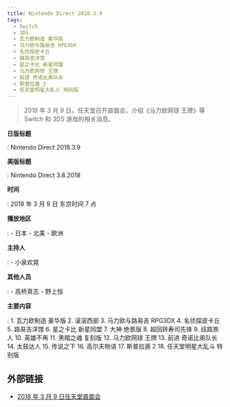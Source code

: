 ```yaml
---
title: Nintendo Direct 2018.3.9
tags:
  - Switch
  - 3DS
  - 瓦力欧制造 豪华版
  - 马力欧与路易吉 RPG3DX
  - 名侦探皮卡丘
  - 路易吉洋馆
  - 星之卡比 新星同盟
  - 马力欧网球 王牌
  - 前进 奇诺比奥队长
  - 斯普拉遁 2
  - 任天堂明星大乱斗 特别版
---
```


> 2018 年 3 月 9 日，任天堂召开直面会，介绍《马力欧网球 王牌》等 Switch 和 3DS 游戏的相关消息。

**日版标题**

:   Nintendo Direct 2018.3.9

**美版标题**

:   Nintendo Direct 3.8.2018

**时间**

:   2018 年 3 月 9 日 东京时间 7 点

**播放地区**

:   - 日本
    - 北美
    - 欧洲

**主持人**

:   - 小泉欢晃

**其他人员**

:   - 高桥真志
    - 野上恒

**主要内容**

:   1. 瓦力欧制造 豪华版
    2. 滚滚西部
    3. 马力欧与路易吉 RPG3DX
    4. 名侦探皮卡丘
    5. 路易吉洋馆
    6. 星之卡比 新星同盟
    7. 大神 绝景版
    8. 超回转寿司先锋
    9. 歧路旅人
    10. 英雄不再
    11. 黑暗之魂 复刻版
    12. 马力欧网球 王牌
    13. 前进 奇诺比奥队长
    14. 太鼓达人
    15. 传说之下
    16. 高尔夫物语
    17. 斯普拉遁 2
    18. 任天堂明星大乱斗 特别版

## 外部链接

- [2018 年 3 月 9 日任天堂直面会](https://www.bilibili.com/video/BV1m7411p7hW/)
